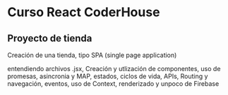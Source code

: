 # Curso React CoderHouse

## Proyecto de tienda

Creación de una tienda, tipo SPA (single page application)

entendiendo archivos .jsx, Creación y utlización de componentes, uso de promesas, asincronia y MAP, estados, ciclos de vida, APIs, Routing y navegación, eventos, uso de Context, renderizado y unpoco de Firebase


